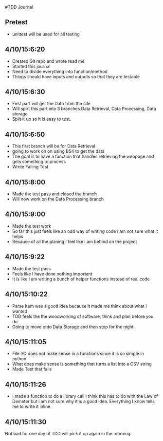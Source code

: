 #TDD Journal

## Pretest
* unittest will be used for all testing


## 4/10/15:6:20
* Created Git repo and wrote read me
* Started this journal 
* Need to divide everything into function/method
* Things should have inputs and outputs so that they are testable


## 4/10/15:6:30
* First part will get the Data from the site
* Will spirt this part into 3 branches Data Retrieval, Data Processing, Data storage 
* Split it up so it is easy to test.



## 4/10/15:6:50
* This first branch will be for Data Retrieval 
* going to work on on using BS4 to get the data
* The goal is to have a function that handles retrieving the webpage and gets something to process 
* Wrote Failing Test


## 4/10/15:8:00
* Made the test pass and closed the branch
* Will now work on the Data Processing branch

## 4/10/15:9:00
* Made the test work
* So far this just feels like an odd way of writing code I am not sure what it helps
* Because of all the planing I feel like I am behind on the project 

## 4/10/15:9:22
* Made the test pass
* Feels like I have done nothing important
* It is like I am writing a bunch of helper functions instead of real code

## 4/10/15:10:22
* Parse Item was a good idea because it made me think about what I wanted
* TDD feels the the woodworking of software, think and plan before you do
* Going to move onto Data Storage and then stop for the night


## 4/10/15:11:05
* File I/O does not make sense in a functions since it is so simple in python
* What does make sense is something that turns a list into a CSV string 
* Made Test that fails

## 4/10/15:11:26
* I made a function to do a library call I think this has to do with the Law of Demeter but i am not sure why it is a good idea. Everything I know tells me to write it inline.


## 4/10/15:11:30
Not bad for one day of TDD will pick it up again in the morning.
